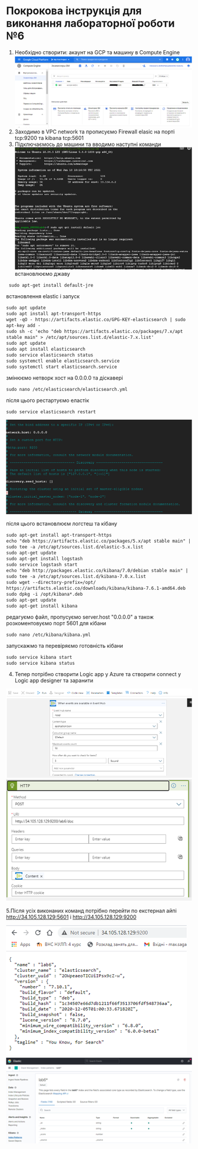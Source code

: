 # Покрокова інструкція для виконання лабораторної роботи №6

1. Необхідно створити: акаунт на GCP та машину в Compute Engine
![alt text](https://github.com/MaksymSahan/noSQL/blob/main/lab6/screens/Screenshot_12.png)
2. Заходимо в VPC network та прописуємо Firewall elasic на порті tcp:9200 та kibana tcp:5601
3. Підключаємось до машини та вводимо наступні команди
![alt text](https://github.com/MaksymSahan/noSQL/blob/main/lab6/screens/Screenshot_2.png)
встановлюємо джаву
```
 sudo apt-get install default-jre
 ```
встановлення elastic і запуск
```
sudo apt update
sudo apt install apt-transport-https
wget -qO - https://artifacts.elastic.co/GPG-KEY-elasticsearch | sudo apt-key add -
sudo sh -c 'echo "deb https://artifacts.elastic.co/packages/7.x/apt stable main" > /etc/apt/sources.list.d/elastic-7.x.list'
sudo apt update
sudo apt install elasticsearch
sudo service elasticsearch status
sudo systemctl enable elasticsearch.service
sudo systemctl start elasticsearch.service
```
змінюємо нетворк хост на 0.0.0.0 та діскавері
```
sudo nano /etc/elasticsearch/elasticsearch.yml
```
після цього рестартуємо еластік
```
sudo service elasticsearch restart
```
![alt text](https://github.com/MaksymSahan/noSQL/blob/main/lab6/screens/Screenshot_7.png)

після цього встановлюєм логстеш та кібану
```
sudo apt-get install apt-transport-https
echo "deb https://artifacts.elastic.co/packages/5.x/apt stable main" | sudo tee -a /etc/apt/sources.list.d/elastic-5.x.list
sudo apt-get update
sudo apt-get install logstash
sudo service logstash start
echo "deb http://packages.elastic.co/kibana/7.0/debian stable main" | sudo tee -a /etc/apt/sources.list.d/kibana-7.0.x.list
sudo wget --directory-prefix=/opt/ https://artifacts.elastic.co/downloads/kibana/kibana-7.6.1-amd64.deb
sudo dpkg -i /opt/kibana*.deb
sudo apt-get update
sudo apt-get install kibana
```
редагуємо файл, пропусуємо server.host "0.0.0.0" а також розкоментовуємо порт 5601 для кібани
```
sudo nano /etc/kibana/kibana.yml
```
запускажмо та перевіряємо готовність кібани
```
sudo service kibana start
sudo service kibana status
```
4. Тепер потрібно створити Logic app у Azure та створити connect у Logic app designer та заранити

![alt text](https://github.com/MaksymSahan/noSQL/blob/main/lab6/screens/Screenshot_9.png)
![alt text](https://github.com/MaksymSahan/noSQL/blob/main/lab6/screens/Screenshot_10.png)

5.Після усіх виконаних команд потрібно перейти по екстернал айпі http://34.105.128.129:5601 і http://34.105.128.129:9200

![alt text](https://github.com/MaksymSahan/noSQL/blob/main/lab6/screens/Screenshot_6.png)
![alt text](https://github.com/MaksymSahan/noSQL/blob/main/lab6/screens/Screenshot_11.png)
